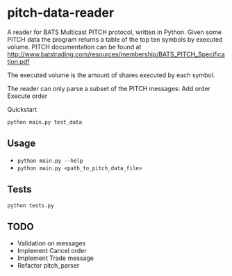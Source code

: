 pitch-data-reader
=================

A reader for BATS Multicast PITCH protocol, written in Python.
Given some PITCH data the program returns a table of the top ten symbols by executed volume.
PITCH documentation can be found at http://www.batstrading.com/resources/membership/BATS_PITCH_Specification.pdf

The executed volume is the amount of shares executed by each symbol.

The reader can only parse a subset of the PITCH messages:
Add order
Execute order

Quickstart

```python main.py test_data```

Usage
-----

* ```python main.py --help```
* ```python main.py <path_to_pitch_data_file>```


Tests
-----

```python tests.py```


TODO
----

* Validation on messages
* Implement Cancel order
* Implement Trade message
* Refactor pitch_parser
